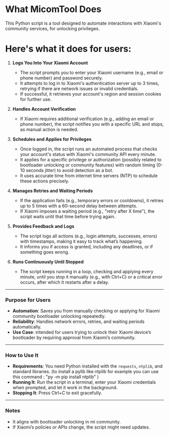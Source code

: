# What MicomTool Does
This Python script is a tool designed to automate interactions with Xiaomi's community services, for unlocking privileges.
# Here's what it does for users:
1. **Logs You Into Your Xiaomi Account**  
   - The script prompts you to enter your Xiaomi username (e.g., email or phone number) and password securely.
   - It attempts to log in to Xiaomi's authentication server up to 3 times, retrying if there are network issues or invalid credentials.
   - If successful, it retrieves your account's region and session cookies for further use.

2. **Handles Account Verification**  
   - If Xiaomi requires additional verification (e.g., adding an email or phone number), the script notifies you with a specific URL and stops, as manual action is needed.

3. **Schedules and Applies for Privileges**  
   - Once logged in, the script runs an automated process that checks your account's status with Xiaomi's community API every minute.
   - It applies for a specific privilege or authorization (possibly related to bootloader unlocking or community features) with random timing (0-10 seconds jitter) to avoid detection as a bot.
   - It uses accurate time from internet time servers (NTP) to schedule these actions precisely.

4. **Manages Retries and Waiting Periods**  
   - If the application fails (e.g., temporary errors or cooldowns), it retries up to 5 times with a 60-second delay between attempts.
   - If Xiaomi imposes a waiting period (e.g., "retry after X time"), the script waits until that time before trying again.

5. **Provides Feedback and Logs**  
   - The script logs all actions (e.g., login attempts, successes, errors) with timestamps, making it easy to track what’s happening.
   - It informs you if access is granted, including any deadlines, or if something goes wrong.

6. **Runs Continuously Until Stopped**  
   - The script keeps running in a loop, checking and applying every minute, until you stop it manually (e.g., with Ctrl+C) or a critical error occurs, after which it restarts after a delay.

---

### Purpose for Users
- **Automation**: Saves you from manually checking or applying for Xiaomi community bootloader unlocking repeatedly.
- **Reliability**: Handles network errors, retries, and waiting periods automatically.
- **Use Case**:  intended for users trying to unlock their Xiaomi device’s bootloader by requiring approval from Xiaomi’s community.

---

### How to Use It
- **Requirements**: You need Python installed with the `requests`, `ntplib`, and standard libraries. (to install a pylib like ntplib for example you can use this command : "py -m pip install ntplib" )
- **Running It**: Run the script in a terminal, enter your Xiaomi credentials when prompted, and let it work in the background.
- **Stopping It**: Press Ctrl+C to exit gracefully.

---

### Notes
- It aligns with bootloader unlocking in mi community.
- If Xiaomi’s policies or APIs change, the script might need updates.
